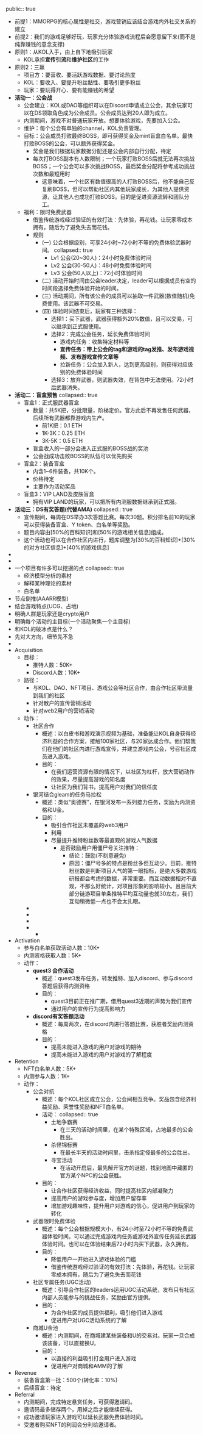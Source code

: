 public:: true

- 前提1：MMORPG的核心属性是社交，游戏营销应该结合游戏内外社交关系的建立
- 前提2：我们的游戏足够好玩，玩家充分体验游戏流程后会愿意留下来(而不是纯靠赚钱的意念支撑)
- 原则1：从KOL入手，由上自下地吸引玩家
	- KOL承担**宣传引流**和**维护社区**的工作
- 原则2：三赢
	- 项目方：要营收、要活跃游戏数据、要讨论热度
	- KOL：要收入、要提升粉丝黏性、要吸引更多粉丝
	- 玩家：要玩得开心、要有能赚钱的希望
- **活动一：公会战**
	- 公会建立：KOL或DAO等组织可以在Discord申请成立公会，其余玩家可以在DS领取角色成为公会成员。公会成员达到20人即为成立。
	- 内测期间，游戏不对普通玩家开放。想要体验游戏，先要加入公会。
	- 维护：每个公会有单独的channel，KOL负责管理。
	- 目标：公会成员打败最终BOSS，即可获得奖金及mint盲盒白名单。最快打败BOSS的公会，可以额外获得奖金。
		- 奖金是我们根据玩家数据分配还是公会内部自行分配，待定
		- 每次打BOSS副本有人数限制；一个玩家打败BOSS后就无法再次挑战BOSS；一个公会可以多次挑战BOSS，最后奖金分配将参考成功挑战次数和最短用时
			- 这意味着，一个社区有数值很高的人打败BOSS后，他不能自己反复刷BOSS，但可以帮助社区内其他玩家成长，为其他人提供资源，让其他人也成功打败BOSS。目的是促进资源流转和团队分工。
	- 福利：限时免费武器
		- 借鉴传统游戏经过验证的有效打法：先体验，再花钱。让玩家零成本拥有，随后为了避免失去而花钱。
		- 规则
			- (一) 公会根据级别，可享24小时~72小时不等的免费体验武器时间。
			  collapsed:: true
				- Lv1 公会(20~30人)：24小时免费体验时间
				- Lv2 公会(30-50人)：48小时免费体验时间
				- Lv3 公会(50人以上)：72小时体验时间
			- (二) 活动开始时间由公会leader决定，leader可以根据成员有空的时间段选择免费体验开始的时间。
			- (三) 活动期间，所有该公会的成员可以抽取一件武器(数值随机)免费使用。该武器不可交易。
			- (四) 体验时间结束后，玩家有三种选择：
				- 选择1：买下武器，武器获得额外20%数值，且可以交易，可以继承到正式服使用。
				- 选择2：完成公会任务，延长免费体验时间
					- 游戏内任务：收集特定材料等
					- **宣传任务：带上公会的tag和游戏的tag发推、发布游戏视频、发布游戏宣传文章等**
					- 拉新任务：公会加入新人，达到更高级别，则获得对应级别的免费体验时间
				- 选择3：放弃武器，则武器失效，在背包中无法使用。72小时后武器消失。
- **活动二：盲盒预售**
  collapsed:: true
	- 盲盒1：正式服武器盲盒
		- 数量：共5K把，分批限量，阶梯定价。官方此后不再发售任何武器，后续所有武器都靠游戏内生产。
			- 前1K把：0.1 ETH
			- 1K-3K：0.25 ETH
			- 3K-5K：0.5 ETH
		- 盲盒收入的一部分会进入正式服的BOSS战的奖池
		- 公会战成功击败BOSS的队伍可以优先购买
	- 盲盒2：装备盲盒
		- 内含1~6件装备，共10K个。
		- 价格待定
		- 主要作为活动奖品
	- 盲盒3：VIP LAND及皮肤盲盒
		- 拥有VIP LAND的玩家，可以把所有内测服数据继承到正式服。
- **活动三：DS有奖答题(代替AMA)**
  collapsed:: true
	- 宣传期间，每周在DS举办3次答题比赛。每次30题。积分排名前10的玩家可以获得装备盲盒、Y token、白名单等奖励。
	- 题目内容由[50%的百科知识]和[50%的游戏相关信息]组成。
	- 这个活动也可以在合作社区内进行，题库调整为[30%的百科知识]+[30%的对方社区信息]+[40%的游戏信息]
-
-
- 一个项目有许多可以挖掘的点
  collapsed:: true
	- 经济模型分析的素材
	- 解释某种理论的素材
	- 白名单
- 节点倒推(AAARR模型)
- 结合游戏特点(UCG、占地)
- 明确人群是玩家还是crypto用户
- 明确每个活动的主目标(一个活动聚焦一个主目标)
- 和KOL的破冰点是什么？
- 先对大方向，细节先不急
-
- Acquisition
	- 目标：
		- 推特人数：50K+
		- Discord人数：10K+
	- 路径：
		- 与KOL、DAO、NFT项目、游戏公会等社区合作，由合作社区带流量到我们的社区
		- 针对散户的宣传营销活动
		- 针对web2用户的营销活动
	- 动作：
		- 社区合作
			- 概述：以白皮书和游戏演示视频为基础，准备能让KOL自身获得经济利益的合作方案，接触100家社区，与20家达成合作。他们帮我们在他们的社区内进行游戏宣传，并建立游戏内公会，号召社区成员进入游戏。
			- 目的：
				- 在我们运营资源有限的情况下，以社区为杠杆，放大营销动作的效果，尽量提高游戏的知名度
				- 让社区为我们背书，提高用户对我们的信任度
		- 银河结合gleam的任务马拉松
			- 概述：类似“奥德赛”，在银河发布一系列接力任务，奖励为内测资格和U金。
			- 目的：
				- 吸引合作社区未覆盖的web3用户
				- 利用
				- 尽量提升推特粉丝数等最直观的游戏人气数据
					- 是否鼓励用户用僵尸号关注推特：
						- 结论：鼓励(不刻意避免)
						- 原因：僵尸号多的特点是粉丝多但互动少。目前，推特粉丝数是判断项目人气的第一眼指标，是绝大多数游戏研报都会考虑的数据，非常重要。而互动数据相对不直观，不那么好统计，对项目形象的影响较小。且目前大部分链游项目单条推特平均互动量也就30左右，我们互动稍微低一点也不会太扎眼。
		-
		-
		-
		-
			-
- Activation
	- 参与白名单获取活动人数：10K+
	- 内测资格获取人数：5K+
	- 动作：
		- **quest3 合作活动**
			- 概述：quest3发布任务，转发推特、加入discord、参与discord答题后获得内测资格
			- 目的：
				- quest3目前正在推广期，借用quest3近期的声势为我们宣传
				- 通过用户的宣传行为提高影响力
		- **discord有奖答题活动**
			- 概述：每周两次，在discord内进行答题比赛，获胜者奖励内测资格
			- 目的：
				- 提高未能进入游戏的用户对游戏的期待
				- 提高未能进入游戏的用户对游戏的了解程度
- Retention
	- NFT白名单人数：5K+
	- 内测参与人数：1K+
	- 动作：
		- 公会对抗
			- 概述：每个KOL社区成立公会，公会间相互竞争。奖品包含经济利益奖励、荣誉性奖励和NFT白名单。
			- 活动：
			  collapsed:: true
				- 土地争霸赛
					- 在三天的活动时间里，在某个特殊区域，占地最多的公会胜出。
				- 杀怪锦标赛
					- 在最长半天的活动时间里，击杀指定怪最多的公会胜出。
				- 寻宝活动
					- 在活动开启后，最先解开官方的谜题，找到地图中藏匿的官方某个NPC的公会获胜。
			- 目的：
				- 让合作社区获得经济收益，同时提高社区内部凝聚力
				- 提高用户的游戏参与度，增加用户留存率
				- 增加游戏趣味性，提升用户对游戏的信心，促进用户到玩家的转化
		- 武器限时免费体验
			- 概述：每个公会根据规模大小，有24小时至72小时不等的免费武器体验时间。可以通过完成游戏内任务或游戏外宣传任务延长武器体验时间。也可以在体验结束后72小时内买下武器，永久拥有。
			- 目的：
				- 降低用户一开始进入游戏体验的门槛
				- 借鉴传统游戏经过验证的有效打法：先体验，再花钱。让玩家零成本拥有，随后为了避免失去而花钱
		- 社区专属任务(UGC活动)
			- 概述：引导合作社区的leaders运用UGC活动系统，发布只有社区内部人员能参与的挑战任务，奖励由官方提供。
			- 目的：
				- 为合作社区的成员提供福利，吸引他们进入游戏
				- 促进用户对UGC活动系统的了解
		- 商城U金池
			- 概述：内测期间，在商城建某些装备和U的交易对。玩家一旦合成该装备，可以直接换U。
			- 目的：
				- 以直接的利益吸引打金用户进入游戏
				- 促进用户对商城和AMM的了解
- Revenue
	- 装备盲盒第一批：500个(转化率：10%)
	- 后续盲盒：待定
- Referral
	- 内测期间，完成特定悬赏任务，可获得邀请码。
	- 邀请码最多储存两个，用掉之后才能继续获得。
	- 成功邀请玩家进入游戏可以延长武器免费体验时间。
	- 受邀者购买NFT的利润会分利给邀请者。